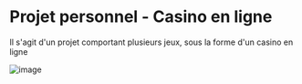 # Projet personnel - Casino en ligne

Il s'agit d'un projet comportant plusieurs jeux, sous la forme d'un casino en ligne

![image](https://github.com/user-attachments/assets/b9987cdc-a10d-417f-813c-6528aa1e25b8)

